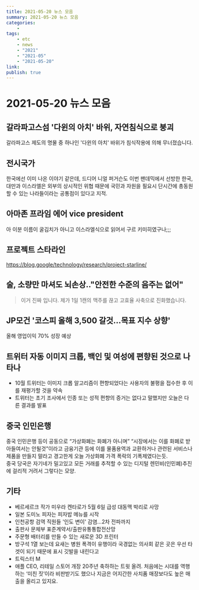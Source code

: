 ```yaml
---
title: 2021-05-20 뉴스 모음
summary: 2021-05-20 뉴스 모음
categories:
    - 
tags:
    - etc
    - news
    - "2021"
    - "2021-05"
    - "2021-05-20"
link: 
publish: true
---
```


# 2021-05-20 뉴스 모음

## 갈라파고스섬 '다윈의 아치' 바위, 자연침식으로 붕괴

갈라파고스 제도의 명물 중 하나인 '다윈의 아치' 바위가 침식작용에 의해 무너졌습니다.

## 전시국가

한국에선 이미 나온 이야기 같은데, 드디어 니얼 퍼거슨도 이번 팬데믹에서 선방한 한국, 대만과 이스라엘은 외부의 상시적인 위협 때문에 국민과 자원을 필요시 단시간에 총동원할 수 있는 나라들이라는 공통점이 있다고 지적.

## 아마존 프라임 에어 vice president

아 이분 이름이 굴김치가 아니고 이스라엘식으로 읽어서 구르 키미히였구나;;;

## 프로젝트 스타라인

<https://blog.google/technology/research/project-starline/>

## 술, 소량만 마셔도 뇌손상.."안전한 수준의 음주는 없어"

> 이거 진짜 입니다.
> 제가 1일 1캔의 맥주를 끊고 고효율 사축으로 진화했습니다.

## JP모건 '코스피 올해 3,500 갈것...목표 지수 상향'

올해 영업이익 70% 성장 예상

## 트위터 자동 이미지 크롭, 백인 및 여성에 편향된 것으로 나타나

- 10월 트위터는 이미지 크롭 알고리즘이 편향되었다는 사용자의 불평을 접수한 후 이를 재평가할 것을 약속
- 트위터는 초기 조사에서 인종 또는 성적 편향의 증거는 없다고 말했지만 오늘은 다른 결과를 발표

## 중국 인민은행

중국 인민은행 등이 공동으로 “가상화폐는 화폐가 아니며” “시장에서는 이를 화폐로 받아들여서는 안될것”이라고 금융기관 등에 이를 물품용역과 교환하거나 관련된 서비스나 제품을 만들지 말라고 경고한게 오늘 가상화폐 가격 폭락의 기폭제였다는듯.  
중국 당국은 자기네가 밀고있고 모든 거래를 추적할 수 있는 디지털 렌민비(인민폐)추진에 걸리적 거려서 그렇다는 모양.

## 기타

- 베르세르크 작가 미우라 켄타로가 5월 6일 급성 대동맥 박리로 사망
- 일본 도미노 피자는 피자밥 메뉴를 시작
- 인천공항 검역 직원들 '인도 변이' 감염…2차 전파까지
- 출판사 문체부 표준계약서/출판유통통합전산망
- 주문형 배터리를 만들 수 있는 새로운 3D 프린터
- 방구석 1열 보는데 요새는 병원 폭격이 유행이라 국경없는 의사회 같은 곳은 우선 타겟이 되기 때문에 표시 깃발을 내린다고
- 트릭스터 M
- 애플 CEO, 리테일 스토어 개장 20주년 축하하는 트윗 올려. 처음에는 시대를 역행하는 ‘미친 짓’이라 비판받기도 했으나 지금은 어지간한 사치품 매장보다도 높은 매출을 올리고 있지요.
